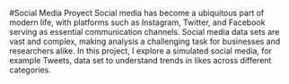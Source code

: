 #Social Media Proyect
Social media has become a ubiquitous part of modern life, with platforms such as Instagram, Twitter, and Facebook serving as essential communication channels. Social media data sets are vast and complex, making analysis a challenging task for businesses and researchers alike. 
In this project, I explore a simulated social media, for example Tweets, data set to understand trends in likes across different categories.
